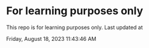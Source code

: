 # For learning purposes only
This repo is for learning purposes only.
Last updated at

Friday, August 18, 2023 11:43:46 AM

